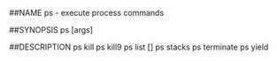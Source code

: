 ##NAME
  ps - execute process commands

##SYNOPSIS
  ps <command> [args]

##DESCRIPTION
  ps kill <process-oop>
  ps kill9 <process-oop>
  ps list [<level>]
  ps stacks
  ps terminate <process-oop>
  ps yield
